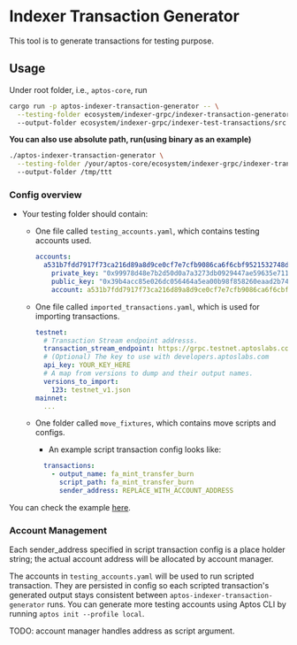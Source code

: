 # Indexer Transaction Generator

This tool is to generate transactions for testing purpose.

## Usage

Under root folder, i.e., `aptos-core`, run

```bash
cargo run -p aptos-indexer-transaction-generator -- \
  --testing-folder ecosystem/indexer-grpc/indexer-transaction-generator/imported_transactions \ 
  --output-folder ecosystem/indexer-grpc/indexer-test-transactions/src
```

**You can also use absolute path, run(using binary as an example)**

```bash
./aptos-indexer-transaction-generator \
  --testing-folder /your/aptos-core/ecosystem/indexer-grpc/indexer-transaction-generator/imported_transactions \ 
  --output-folder /tmp/ttt
```

### Config overview

* Your testing folder should contain:
  * One file called `testing_accounts.yaml`, which contains testing accounts used.
      ```yaml
      accounts:
        a531b7fdd7917f73ca216d89a8d9ce0cf7e7cfb9086ca6f6cbf9521532748d16:
          private_key: "0x99978d48e7b2d50d0a7a3273db0929447ae59635e71118fa256af654c0ce56c9"
          public_key: "0x39b4acc85e026dc056464a5ea00b98f858260eaad2b74dd30b86ae0d4d94ddf5"
          account: a531b7fdd7917f73ca216d89a8d9ce0cf7e7cfb9086ca6f6cbf9521532748d16
      ```
  * One file called `imported_transactions.yaml`, which is used for importing transactions.
    
      ```yaml
      testnet:
        # Transaction Stream endpoint addresss.
        transaction_stream_endpoint: https://grpc.testnet.aptoslabs.com:443
        # (Optional) The key to use with developers.aptoslabs.com
        api_key: YOUR_KEY_HERE
        # A map from versions to dump and their output names.
        versions_to_import:
          123: testnet_v1.json
      mainnet:
        ...    
      ```
  * One folder called `move_fixtures`, which contains move scripts and configs.
    * An example script transaction config looks like:
    ```yaml
      transactions:
        - output_name: fa_mint_transfer_burn
          script_path: fa_mint_transfer_burn
          sender_address: REPLACE_WITH_ACCOUNT_ADDRESS
    ``` 


You can check the example [here](imported_transactions).


### Account Management
Each sender_address specified in script transaction config is a place holder string; 
the actual account address will be allocated by account manager.

The accounts in `testing_accounts.yaml` will be used to run scripted transaction. 
They are persisted in config so each scripted transaction's generated output stays consistent between 
`aptos-indexer-transaction-generator` runs. You can generate more testing accounts using 
Aptos CLI by running `aptos init --profile local`. 

TODO: account manager handles address as script argument.

